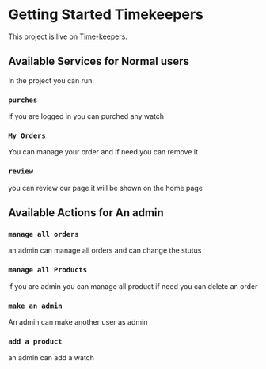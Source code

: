# Getting Started Timekeepers

This project is live on [Time-keepers](https://time-keepers-new.web.app/home).

## Available Services for Normal users

In the project you can run:

### `purches`

If you are logged in you can purched any watch

### `My Orders`

You can manage your order and if need you can remove it

### `review`

you can review our page it will be shown on the home page

## Available Actions for An admin

### `manage all orders`

an admin can manage all orders and can change the stutus

### `manage all Products`

if you are admin you can manage all product if need you can delete an order

### `make an admin`

An admin can make another user as admin

### `add a product`

an admin can add a watch
